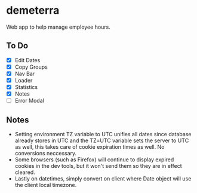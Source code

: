 # demeterra
Web app to help manage employee hours.

## To Do
- [x] Edit Dates
- [x] Copy Groups
- [x] Nav Bar
- [x] Loader
- [x] Statistics
- [x] Notes
- [ ] Error Modal

## Notes
- Setting environment TZ variable to UTC unifies all dates since database already stores in UTC and the TZ=UTC variable sets the server to UTC as well, this takes care of cookie expiration times as well. No conversions neccessary.
- Some browsers (such as Firefox) will continue to display expired cookies in the dev tools, but it won't send them so they are in effect cleared.
- Lastly on datetimes, simply convert on client where Date object will use the client local timezone.
